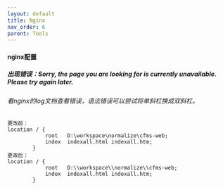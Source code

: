 ```yaml
---
layout: default
title: Nginx
nav_order: 6
parent: Tools
---
```


#### nginx配置

##### 出现错误：Sorry, the page you are looking for is currently unavailable. Please try again later.
###### 看nginx的log文档查看错误，语法错误可以尝试将单斜杠换成双斜杠。

````
更改前：
location / {
            root   D:\workspace\normalize\cfms-web;
            index  indexall.html indexall.htm;
        }
更改后：
location / {
            root   D:\\workspace\\normalize\\cfms-web;
            index  indexall.html indexall.htm;
        }
````